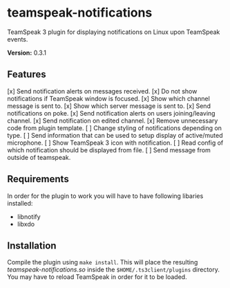 # teamspeak-notifications
TeamSpeak 3 plugin for displaying notifications on Linux upon TeamSpeak events.

**Version:** 0.3.1

## Features
[x] Send notification alerts on messages received.
[x] Do not show notifications if TeamSpeak window is focused.
[x] Show which channel message is sent to.
[x] Show which server message is sent to.
[x] Send notifications on poke.
[x] Send notification alerts on users joining/leaving channel.
[x] Send notification on edited channel.
[x] Remove unnecessary code from plugin template.
[ ] Change styling of notifications depending on type.
[ ] Send information that can be used to setup display of active/muted
microphone.
[ ] Show TeamSpeak 3 icon with notification. 
[ ] Read config of which notification should be displayed from file.
[ ] Send message from outside of teamspeak.

## Requirements
In order for the plugin to work you will have to have following libaries
installed:

- libnotify
- libxdo

## Installation
Compile the plugin using `make install`.
This will place the resulting *teamspeak-notifications.so* inside the 
`$HOME/.ts3client/plugins` directory.
You may have to reload TeamSpeak in order for it to be loaded.

